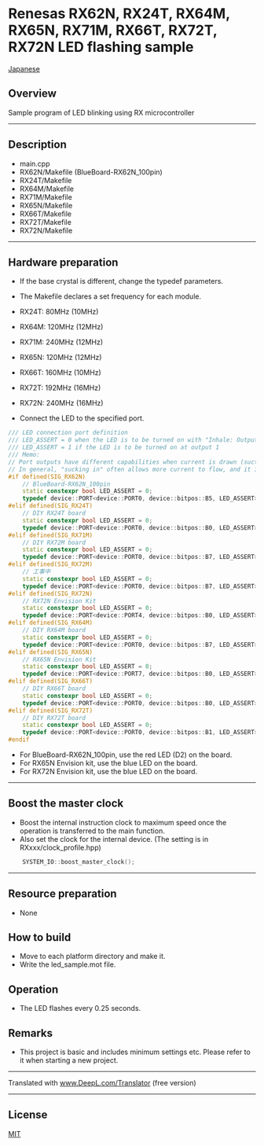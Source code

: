 Renesas RX62N, RX24T, RX64M, RX65N, RX71M, RX66T, RX72T, RX72N LED flashing sample
=========

[Japanese](READMEja.md)
   
## Overview
Sample program of LED blinking using RX microcontroller
   
---

## Description
- main.cpp
- RX62N/Makefile (BlueBoard-RX62N_100pin)
- RX24T/Makefile
- RX64M/Makefile
- RX71M/Makefile
- RX65N/Makefile
- RX66T/Makefile
- RX72T/Makefile
- RX72N/Makefile

---

## Hardware preparation
- If the base crystal is different, change the typedef parameters.
- The Makefile declares a set frequency for each module.
- RX24T:  80MHz (10MHz)
- RX64M: 120MHz (12MHz)
- RX71M: 240MHz (12MHz)
- RX65N: 120MHz (12MHz)
- RX66T: 160MHz (10MHz)
- RX72T: 192MHz (16MHz)
- RX72N: 240MHz (16MHz)
   
- Connect the LED to the specified port.
   
```C++
/// LED connection port definition
/// LED_ASSERT = 0 when the LED is to be turned on with "Inhale: Output 0
/// LED_ASSERT = 1 if the LED is to be turned on at output 1
/// Memo:
// Port outputs have different capabilities when current is drawn (suction) and when current is swept (discharge).
// In general, "sucking in" often allows more current to flow, and it is customary to follow that convention and connect with "sucking in".
#if defined(SIG_RX62N)
	// BlueBoard-RX62N_100pin
	static constexpr bool LED_ASSERT = 0;
	typedef device::PORT<device::PORT0, device::bitpos::B5, LED_ASSERT> LED;
#elif defined(SIG_RX24T)
	// DIY RX24T board
	static constexpr bool LED_ASSERT = 0;
	typedef device::PORT<device::PORT0, device::bitpos::B0, LED_ASSERT> LED;
#elif defined(SIG_RX71M)
	// DIY RX72M board
	static constexpr bool LED_ASSERT = 0;
	typedef device::PORT<device::PORT0, device::bitpos::B7, LED_ASSERT> LED;
#elif defined(SIG_RX72M)
	// 工事中
	static constexpr bool LED_ASSERT = 0;
	typedef device::PORT<device::PORT0, device::bitpos::B7, LED_ASSERT> LED;
#elif defined(SIG_RX72N)
	// RX72N Envision Kit
	static constexpr bool LED_ASSERT = 0;
	typedef device::PORT<device::PORT4, device::bitpos::B0, LED_ASSERT> LED;
#elif defined(SIG_RX64M)
	// DIY RX64M board
	static constexpr bool LED_ASSERT = 0;
	typedef device::PORT<device::PORT0, device::bitpos::B7, LED_ASSERT> LED;
#elif defined(SIG_RX65N)
	// RX65N Envision Kit
	static constexpr bool LED_ASSERT = 0;
	typedef device::PORT<device::PORT7, device::bitpos::B0, LED_ASSERT> LED;
#elif defined(SIG_RX66T)
	// DIY RX66T board
	static constexpr bool LED_ASSERT = 0;
	typedef device::PORT<device::PORT0, device::bitpos::B0, LED_ASSERT> LED;
#elif defined(SIG_RX72T)
	// DIY RX72T board
	static constexpr bool LED_ASSERT = 0;
	typedef device::PORT<device::PORT0, device::bitpos::B1, LED_ASSERT> LED;
#endif
```
- For BlueBoard-RX62N_100pin,  use the red LED (D2) on the board.
- For RX65N Envision kit, use the blue LED on the board.
- For RX72N Envision kit, use the blue LED on the board.

---

## Boost the master clock
- Boost the internal instruction clock to maximum speed once the operation is transferred to the main function.
- Also set the clock for the internal device. (The setting is in RXxxx/clock_profile.hpp)

```C++
    SYSTEM_IO::boost_master_clock();
```

---

## Resource preparation
- None
   
## How to build
- Move to each platform directory and make it.
- Write the led_sample.mot file.
   
## Operation
- The LED flashes every 0.25 seconds.
    
## Remarks
- This project is basic and includes minimum settings etc. Please refer to it when starting a new project.   
   
---

Translated with www.DeepL.com/Translator (free version)

---
   
License
----

[MIT](../LICENSE)
